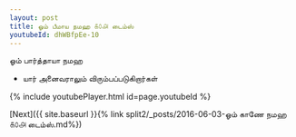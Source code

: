 ```yaml
---
layout: post
title: ஓம் பீமாய நமஹ ௧௦௮ டைம்ஸ்
youtubeId: dhWBfpEe-10
---
```

 
 
 ஓம் பார்த்தாயா நமஹ  
 
 -  யார் அனைவராலும் விரும்பப்படுகிறார்கள் 
 
  
 
  
 
 
 
 
 
 


{% include youtubePlayer.html id=page.youtubeId %}
 
[Next]({{ site.baseurl }}{% link  split2/_posts/2016-06-03-ஓம் காணே நமஹ ௧௦௮ டைம்ஸ்.md%})
 
